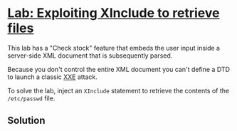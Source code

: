 # [Lab: Exploiting XInclude to retrieve files](https://portswigger.net/web-security/xxe/lab-xinclude-attack)

This lab has a "Check stock" feature that embeds the user input inside a server-side XML document that is subsequently parsed.

Because you don't control the entire XML document you can't define a DTD to launch a classic  [XXE](https://portswigger.net/web-security/xxe)  attack.

To solve the lab, inject an  `XInclude`  statement to retrieve the contents of the  `/etc/passwd`  file.

## Solution

